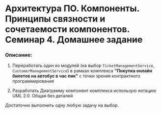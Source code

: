 # Архитектура ПО. Компоненты. Принципы связности и сочетаемости компонентов. Семинар 4. Домашнее задание

### Описание:

1. Переработать один из модулей (на выбор `TicketManagementService`, `CustomerManagementService`) в рамках комплекса __"Покупка онлайн билетов на автобус в час пик"__ с точки зрения контрактного программирования

2. Разработать Диаграмму компонент комплекса использую нотацию UML 2.0. Общая без деталей

Достаточно выполнить одну любую задачу на выбор.


